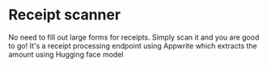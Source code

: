 # Receipt scanner

No need to fill out large forms for receipts. Simply scan it and you are good to go!
It's a receipt processing endpoint using Appwrite which extracts the amount using Hugging face model